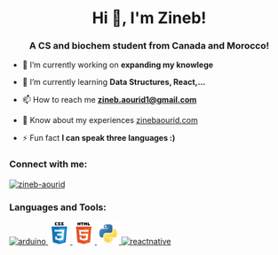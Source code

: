 <h1 align="center">Hi 👋, I'm Zineb!</h1>
<h3 align="center">A CS and biochem student from Canada and Morocco!</h3>

- 🔭 I’m currently working on **expanding my knowlege**

- 🌱 I’m currently learning **Data Structures, React,...**

- 📫 How to reach me **zineb.aourid1@gmail.com**

- 📄 Know about my experiences [zinebaourid.com](zinebaourid.com)

- ⚡ Fun fact **I can speak three languages :)**

<h3 align="left">Connect with me:</h3>
<p align="left">
<a href="https://linkedin.com/in/zineb-aourid-6238021b6" target="blank"><img align="center" src="https://raw.githubusercontent.com/rahuldkjain/github-profile-readme-generator/master/src/images/icons/Social/linked-in-alt.svg" alt="zineb-aourid" height="30" width="40" /></a>
</p>

<h3 align="left">Languages and Tools:</h3>
<p align="left"> <a href="https://www.arduino.cc/" target="_blank" rel="noreferrer"> <img src="https://cdn.worldvectorlogo.com/logos/arduino-1.svg" alt="arduino" width="40" height="40"/> </a> <a href="https://www.w3schools.com/css/" target="_blank" rel="noreferrer"> <img src="https://raw.githubusercontent.com/devicons/devicon/master/icons/css3/css3-original-wordmark.svg" alt="css3" width="40" height="40"/> </a> <a href="https://www.w3.org/html/" target="_blank" rel="noreferrer"> <img src="https://raw.githubusercontent.com/devicons/devicon/master/icons/html5/html5-original-wordmark.svg" alt="html5" width="40" height="40"/> </a> <a href="https://www.python.org" target="_blank" rel="noreferrer"> <img src="https://raw.githubusercontent.com/devicons/devicon/master/icons/python/python-original.svg" alt="python" width="40" height="40"/> </a> <a href="https://reactnative.dev/" target="_blank" rel="noreferrer"> <img src="https://reactnative.dev/img/header_logo.svg" alt="reactnative" width="40" height="40"/> </a> </p>
